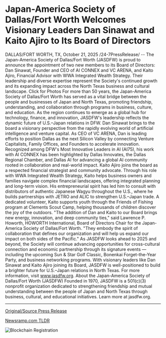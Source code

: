 # Japan-America Society of Dallas/Fort Worth Welcomes Visionary Leaders Dan Sinawat and Kaito Ajiro to Its Board of Directors

DALLAS/FORT WORTH, TX, October 21, 2025 /24-7PressRelease/ -- The Japan-America Society of Dallas/Fort Worth (JASDFW) is proud to announce the appointment of two new members to its Board of Directors: Dan Sinawat, Founder and CEO of AI CONNEX and VC ARENA, and Kaito Ajiro, Financial Advisor with WWA Integrated Wealth Strategy. Their leadership and diverse expertise represent the Society's continued growth and its expanding impact across the North Texas business and cultural landscape. Click for Photos  For more than 50 years, the Japan-America Society of Dallas/Fort Worth has served as a vital bridge between the people and businesses of Japan and North Texas, promoting friendship, understanding, and collaboration through programs in business, culture, and education. As the region continues to emerge as a global hub for technology, finance, and innovation, JASDFW's leadership reflects the dynamic future of U.S.–Japan relations in DFW.  Dan Sinawat brings to the board a visionary perspective from the rapidly evolving world of artificial intelligence and venture capital. As CEO of VC ARENA, Dan is leading efforts to position Dallas as the next Silicon Valley by connecting Venture Capitalists, Family Offices, and Founders to accelerate innovation. Recognized among DFW's Most Innovative Leaders in AI (AI75), his work with AI CONNEX has been highlighted by Dallas Innovates, the Dallas Regional Chamber, and Dallas AI for advancing a global AI community rooted in collaboration and real-world impact.  Kaito Ajiro joins the board as a respected financial strategist and community advocate. Through his role with WWA Integrated Wealth Strategy, Kaito helps business owners and families navigate complex financial landscapes, offering integrated planning and long-term vision. His entrepreneurial spirit has led him to consult with distributors of authentic Japanese Wagyu throughout the U.S., where he builds partnerships with JETRO and ALIC to strengthen U.S.–Japan trade. A dedicated volunteer, Kaito supports youth through the Friends of Fishing program at Clements Scout Camp, helping thousands of children discover the joy of the outdoors.  "The addition of Dan and Kaito to our Board brings new energy, innovation, and deep community ties," said Lawrence P. Howorth, HOWORTH International, Board of Directors Chair for the Japan-America Society of Dallas/Fort Worth. "They embody the spirit of collaboration that defines our organization and will help us expand our impact on both sides of the Pacific."  As JASDFW looks ahead to 2025 and beyond, the Society will continue advancing opportunities for cross-cultural connection and economic partnership through its signature events — including the upcoming Sun & Star Golf Classic, Bonenkai Forget-the-Year Party, and business networking programs. With visionary leaders like Dan Sinawat and Kaito Ajiro joining its Board, JASDFW is well-positioned to build a brighter future for U.S.–Japan relations in North Texas.  For more information, visit www.jasdfw.org.  About the Japan-America Society of Dallas/Fort Worth (JASDFW)  Founded in 1970, JASDFW is a 501(c)(3) nonprofit organization dedicated to strengthening friendship and mutual understanding between the people of Japan and North Texas through business, cultural, and educational initiatives. Learn more at jasdfw.org. 

---

[Original/Source Press Release](https://www.24-7pressrelease.com/press-release/527834/japan-america-society-of-dallasfort-worth-welcomes-visionary-leaders-dan-sinawat-and-kaito-ajiro-to-its-board-of-directors)
                    

[Newsramp.com TLDR](https://newsramp.com/curated-news/jasdfw-appoints-tech-finance-leaders-to-board/66b798f8007e568786af511eba2fbcc9) 

 

 



![Blockchain Registration](https://cdn.newsramp.app/24-7PressRelease/qrcode/2510/21/zero4YRh.webp)
